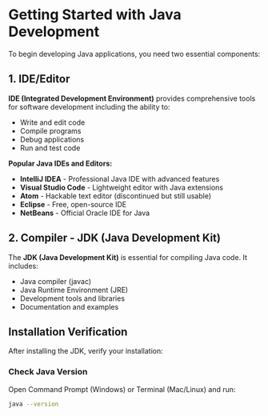 # Getting Started with Java Development

To begin developing Java applications, you need two essential components:

## 1. IDE/Editor
**IDE (Integrated Development Environment)** provides comprehensive tools for software development including the ability to:
- Write and edit code
- Compile programs
- Debug applications
- Run and test code

**Popular Java IDEs and Editors:**
- **IntelliJ IDEA** - Professional Java IDE with advanced features
- **Visual Studio Code** - Lightweight editor with Java extensions
- **Atom** - Hackable text editor (discontinued but still usable)
- **Eclipse** - Free, open-source IDE
- **NetBeans** - Official Oracle IDE for Java

## 2. Compiler - JDK (Java Development Kit)
The **JDK (Java Development Kit)** is essential for compiling Java code. It includes:
- Java compiler (javac)
- Java Runtime Environment (JRE)
- Development tools and libraries
- Documentation and examples

## Installation Verification

After installing the JDK, verify your installation:

### Check Java Version
Open Command Prompt (Windows) or Terminal (Mac/Linux) and run:
```bash
java --version
